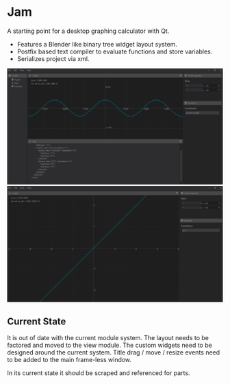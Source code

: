 # Jam

A starting point for a desktop graphing calculator with Qt.

- Features a Blender like binary tree widget layout system.
- Postfix based text compiler to evaluate functions and store variables.
- Serializes project via xml.

![Im1](Extras/Design/01.png)
![Im1](Extras/Design/02.png)

## Current State

It is out of date with the current module system.  The layout needs to be factored and moved to the view module. The custom widgets need to be designed around the current system. Title drag / move / resize events need to be added to the main frame-less window.

In its current state it should be scraped and referenced for parts.